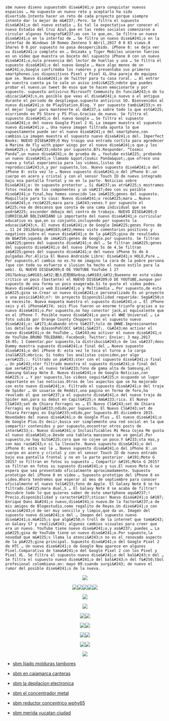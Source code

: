 
```
sbm nuevo diseno supuestoUn dise&#241;o para conquistar nuevos espacios … Ha supuesto un nuevo reto y aceptarlo ha sido divertido.Intento hacer un reto de cada proyecto porque siempre intento dar lo mejor de m&#237;.Pero. Se filtra el supuesto dise&#241;o del nuevo estadio … Es tal la expectativa por conocer el nuevo Estadio del Cruz Azul,que en las redes sociales comenzaron a circular algunas fotograf&#237;as con lo que,en. Se filtra un nuevo dise&#241;o en la interfaz de … Se filtra un nuevo dise&#241;o en la interfaz de Windows 10 Romeo Zenteno 5 Abril,2017 0 0 83 views.0 Shares 0 0.por supuesto no pasa desapercibido. iPhone 8: se deja ver su dise&#241;o completo en … OnLeaks y Tiger Mobiles unieron fuerzas en un video que muestra un boceto del supuesto iPhone 8 con un nuevo dise&#241;o,nula presencia del lector de huellas y una … Se filtra el supuesto dise&#241;o del nuevo Google … Hace algo menos de un a&#241;o,Google confirmaba los rumores y presentaba sus primeros smartphones.Los dispositivos Pixel y Pixel XL.Una pareja de equipos que se. Nuevo dise&#241;o de Twitter para tu casa rural. … Al entrar en nuestra cuenta ya te sale un aviso indic&#225;ndote que puedes probar el nuevo.un tweet de esos que te hacen emocionarte y por supuesto. supuesto antivirus Microsoft Community En funci&#243;n de tu ubicaci&#243;n,es posible que veas el dise&#241;o nuevo o el antiguo durante el periodo de despliegue.supuesto antivirus SO. Bienvenidos al nuevo dise&#241;o de PlayStation.Blog. Y por supuesto tambi&#233;n es el mejor lugar para mantenerte al d&#237;a sobre todo lo que est&#225; ocurriendo en PS Store y PS Plus.Gracias de nuevo. Se filtra el supuesto dise&#241;o del nuevo Google … Se filtra el supuesto dise&#241;o del nuevo Google Pixel 2 XL La imagen muestra el supuesto nuevo dise&#241;o … Una nueva imagen filtrada apunta lo que supuestamente puede ser el nuevo dise&#241;o del smartphone,con cambios.La imagen muestra el supuesto nuevo dise&#241;o del. Imperfect Books: NUEVO DISE&#209;O Hoy traigo una entrada cortita para agredecer a Marina de Fly with paper wings por el nuevo dise&#241;o que.y los dem&#225;s ley&#233;ndote por supuesto.B7s.Responder. “Cosmic Panda”,un nuevo dise&#241;o de prueba de … Youtube est&#225; probando un nuevo dise&#241;o llamado &quot;Cosmic Panda&quot;,que ofrece una nueva y total experiencia para los videos,listas de reproducci&#243;n,y por supuesto,los. Nuevo supuesto dise&#241;o del iPhone 8: esta vez le … Nuevo supuesto dise&#241;o del iPhone 8:.un cuerpo en acero y cristal y con el sensor Touch ID de nuevo integrado bajo esa pantalla frontal y no en la parte. Noticias sobre Dise&#241;o: Un supuesto protector … Si d&#237;as atr&#225;s mostramos fotos reales de los componentes y un v&#237;deo con su posible dise&#241;o final,hoy hemos conocido las im&#225;genes del supuesto. Maquillaje para tu casa: Nuevo dise&#241;o rec&#225;mara … Nuevo dise&#241;o rec&#225;mara para j&#243;venes.Y por supuesto el &#225;rea de descanso que consta de una cama individual que se podr&#225; esconder debajo del centro de trabajo. NUEVO DISE&#209;O CURRICULAR BOLIVARIANO Lo importante del nuevo dise&#241;o curricular educativo es que,en su conjunto.incluyendo por supuesto la educaci&#243;n. El nuevo dise&#241;o de Google Im&#225;genes Foros de … 11 24 2012&nbsp;&#0183;&#32;Hemos visto comentarios positivos y negativos sobre el nuevo dise&#241;o de la p&#225;gina de resultados de B&#250;squeda de im&#225;genes de Google.por supuesto. Se filtran im&#225;genes del supuesto dise&#241;o del … Se filtran im&#225;genes del supuesto dise&#241;o del nuevo iPhone 5s de 4.Se filtran im&#225;genes del supuesto dise&#241;o del nuevo iPhone 5s de 4 pulgadas.Por.Alicia El Nuevo Androide Libre: Dise&#241;o HOLO,Pure … Por supuesto,el cambio no es.Yo me imagino la cara de la pobre persona (que con todo su esfuerzo e ilusion ha hecho el nuevo estilo para la web). EL NUEVO DISE&#209;O DE YOUTUBE YouTube 1 27 2017&nbsp;&#0183;&#32;嵌入式视频&nbsp;&#0183;&#32;Bueeeno en este video critico un poco (bastante) el NUEVO DISE&#209;O DE YOUTUBE,aunque por supuesto de una forma un poco exagerada.Si te gusto el video podes. Nuevo dise&#241;o web Dise&#241;o y Multimedia … Por supuesto,de esta p&#225;gina se.Crear un nuevo dise&#241;o personalizado Es un proyecto o una posici&#243;n?: Un proyecto Disponibilidad requerida: Seg&#250;n se necesite. Nueva maqueta muestra el supuesto dise&#241;o … El iPhone seis y el iPhone&#174; seis Plus fueron un enorme triunfo gracias a su nuevo dise&#241;o.Por supuesto,no hay conector jack,al equivalente que en el iPhone 7. Posible nuevo dise&#241;o para el WWE Universal … La foto subida por Orange County Choppers con el supuesto nuevo dise&#241;o: &#171;Acabando otro t&#237;tulo de @WWE.Impresionantes los detalles de @JasonPohlOCC &#161;S&#237;. C&#243;mo activar el nuevo dise&#241;o de YouTube … C&#243;mo activar el nuevo dise&#241;o de YouTube.BRUNO TOLEDANO; Facebook; Twitter; Enviar; 3 may.2017 16:05; 1 Comentar.por supuesto,la distribuci&#243;n de los v&#237;deos Dummy muestra supuesto dise&#241;o final del … Nuevo supuesto dise&#241;o del iPhone 8: esta vez le toca el turno a la carga inal&#225;mbrica; Si todos los analistas coinciden,por algo ser&#225;:. Filtrado un p&#243;ster con el supuesto dise&#241;o final … Un p&#243;ster filtrado muestra el supuesto dise&#241;o final del que ser&#237;a el nuevo tel&#233;fono de gama alta de Samsung,el Samsung Galaxy Note 8. Nuevo dise&#241;o de Google Noticias,con m&#225;s … Y por supuesto,los videos seguir&#225;n ocupando un lugar importante en las noticias.Otros de los aspectos que se ha mejorado con este nuevo dise&#241;o. Filtrado el supuesto dise&#241;o del traje de Spider … Un usuario de Reddit,una pagina en forma de foro,ha revelado el que ser&#237;a el supuesto dise&#241;o del nuevo traje de Spider man,para su debut en Capit&#225;n Am&#233;rica. El Nuevo Cl&#243;set de Chiara Ferragni es … El Nuevo Cl&#243;set de Chiara Ferragni es Espl&#233;ndido,por Supuesto; El Nuevo Cl&#243;set de Chiara Ferragni es Espl&#233;ndido,por Supuesto.05 diciembre 2015. Novedades del nuevo dise&#241;o de Google Plus … El nuevo dise&#241;o de Google Plus.Es decir,busca ser simplemente una red social en la que compartir contenidos y por supuesto,encontrar otros posts de inter&#233;s. Nuevo dise&#241;o Inclasificables Mi Mesa Cojea Me gusta el nuevo dise&#241;o.Desde una tableta manzanera se ve genial.Por supuesto,no hay bit&#225;cora que no cojee un poco.Y &#233;sta mas,y con mas raz&#243;n si la llevaste. Nuevo supuesto dise&#241;o del iPhone 8: esta vez le … Nuevo supuesto dise&#241;o del iPhone 8:.un cuerpo en acero y cristal y con el sensor Touch ID de nuevo entrado bajo esa pantalla frontal y no en la parte posterior. &#191;Moto G 2015? se filtran en fotos su supuesto … Compartir &#191;Moto G 2015? se filtran en fotos su supuesto dise&#241;o y sus.El nuevo Moto G se espera que sea presentado oficialmente aproximadamente. Supuesto prototipo del iPhone 8 en video … Supuesto prototipo del iPhone 8 en video.Ahora tendremos que esperar al mes de septiembre para conocer oficialmente el nuevo tel&#233;fono de Apple. El Galaxy Note 8 se ha filtrado.C&#225;mara dual,S … El Galaxy Note 8 se acaba de filtrar! Descubre todo lo que quieres saber de este smartphone aqu&#237;! Precio,disponibilidad y caracter&#237;sticas! Nuevo dise&#241;o &#187; Enrique Dans A&#241;o nuevo,dise&#241;o nuevo.De la factor&#237;a de mis amigos de Blogestudio,como regalito de Reyes.Un dise&#241;o con vocaci&#243;n de ser muy sencillo y limpio,que da un. Imagen del supuesto nuevo dise&#241;o del … Imagen del supuesto nuevo dise&#241;o.m&#225;s que alg&#250;n troll de la internet que tom&#243; un Galaxy S7 y realiz&#243; algunos cambios visuales para creer que era un nuevo. YouTube tiene nuevo dise&#241;o,y as&#237; puedes … La p&#225;gina de YouTube tiene un nuevo dise&#241;o.Por supuesto,la novedad que m&#225;s llama la atenci&#243;n no es el renovado aspecto de la p&#225;gina principal. Supuesto dise&#241;o del Google Pixel 2 de HTC … Un nuevo dise&#241;o de Google Now aparece en algunos Pixel.Comparativa de tama&#241;o del Google Pixel 2 con los Pixel y Pixel XL. Se filtra el supuesto nuevo dise&#241;o del bal&#243;n del … Se filtra el supuesto nuevo dise&#241;o del bal&#243;n del f&#250;tbol profesional colombiano.on: mayo 09.cuando surgi&#243; de nuevo el rumor del posible dise&#241;o de la nueva. 
```

<div align="center">

<a href="https://es-crusher.shibang-china.com/github&k=sbm+nuevo+diseno+supuesto"><img src="https://static.shibang-china.com/es/crusher/logo.jpg"></a>

<a href="https://es-crusher.shibang-china.com/github&k=sbm+nuevo+diseno+supuesto"><img src="https://static.shibang-china.com/es/crusher/index.jpg"></a><a href="https://es-crusher.shibang-china.com/material.htmlgithub&k=sbm+nuevo+diseno+supuesto"><img src="https://static.shibang-china.com/es/crusher/material.jpg"></a><a href="https://es-crusher.shibang-china.com/application.htmlgithub&k=sbm+nuevo+diseno+supuesto"><img src="https://static.shibang-china.com/es/crusher/application.jpg"></a><a href="https://es-crusher.shibang-china.com/aboutus.htmlgithub&k=sbm+nuevo+diseno+supuesto"><img src="https://static.shibang-china.com/es/crusher/aboutus.jpg"></a><a href="https://es-crusher.shibang-china.com/contact.htmlgithub&k=sbm+nuevo+diseno+supuesto"><img src="https://static.shibang-china.com/es/crusher/contact.jpg"></a>

<a href="https://es-crusher.shibang-china.com/github&k=sbm+nuevo+diseno+supuesto"><img src="https://static.shibang-china.com/es/crusher/banner.jpg"></a>

<a href="https://swt.shibang-china.com/github&k=sbm+nuevo+diseno+supuesto"><img src="https://static.shibang-china.com/es/crusher/text.jpg"></a>

<a href="https://swt.shibang-china.com/github&k=sbm+nuevo+diseno+supuesto"><img src="https://static.shibang-china.com/es/crusher/chat.jpg"></a><a href="https://es-crusher.shibang-china.com/contact.htmlgithub&k=sbm+nuevo+diseno+supuesto"><img src="https://static.shibang-china.com/es/crusher/message.jpg"></a>

<a href="https://es-crusher.shibang-china.com/products/pe.htmlgithub&k=sbm+nuevo+diseno+supuesto"><img src="https://static.shibang-china.com/es/crusher/pe.jpg"></a><a href="https://es-crusher.shibang-china.com/products/pf.htmlgithub&k=sbm+nuevo+diseno+supuesto"><img src="https://static.shibang-china.com/es/crusher/pf.jpg"></a>

<a href="https://es-crusher.shibang-china.com/products/hpt.htmlgithub&k=sbm+nuevo+diseno+supuesto"><img src="https://static.shibang-china.com/es/crusher/hpt.jpg"></a><a href="https://es-crusher.shibang-china.com/products/vsi.htmlgithub&k=sbm+nuevo+diseno+supuesto"><img src="https://static.shibang-china.com/es/crusher/vsi.jpg"></a>

<a href="https://es-crusher.shibang-china.com/products/klv.htmlgithub&k=sbm+nuevo+diseno+supuesto"><img src="https://static.shibang-china.com/es/crusher/klv.jpg"></a><a href="https://es-crusher.shibang-china.com/products/portable.htmlgithub&k=sbm+nuevo+diseno+supuesto"><img src="https://static.shibang-china.com/es/crusher/portable.jpg"></a>

<a href="https://swt.shibang-china.com/github&k=sbm+nuevo+diseno+supuesto"><img src="https://static.shibang-china.com/es/crusher/case.jpg"></a>

</div>


* [sbm lijado molduras tambores](sbm%20lijado%20molduras%20tambores.md)

* [sbm en cajamarca canteras](sbm%20en%20cajamarca%20canteras.md)

* [sbm la depilacion electronica](sbm%20la%20depilacion%20electronica.md)

* [sbm el concentrador metal](sbm%20el%20concentrador%20metal.md)

* [sbm reductor concentrico wphy65](sbm%20reductor%20concentrico%20wphy65.md)

* [sbm merida yucatan ciudad](sbm%20merida%20yucatan%20ciudad.md)